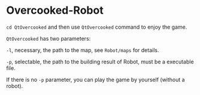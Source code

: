 # Overcooked-Robot

``cd QtOvercooked`` and then use ``QtOvercooked`` command to enjoy the game.

``QtOvercooked`` has two parameters:

``-l``, necessary, the path to the map, see ``Robot/maps`` for details.

``-p``, selectable, the path to the building result of Robot, must be a executable file.

If there is no ``-p`` parameter, you can play the game by yourself (without a robot).
